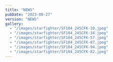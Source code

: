 ```yaml
---
title: "NEWS"
pubDate: "2023-08-27"
version: "NEWS"
gallery:
  - "/images/starfighter/SF104_245CFK-10.jpeg"
  - "/images/starfighter/SF104_245CFK-34.jpeg"
  - "/images/starfighter/SF104_245CFK-57.jpeg"
  - "/images/starfighter/SF104_245CFK-87.jpeg"
  - "/images/starfighter/SF104_245CFK-94.jpeg"
  - "/images/starfighter/SF104_245CFK-82.jpeg"
---
```

